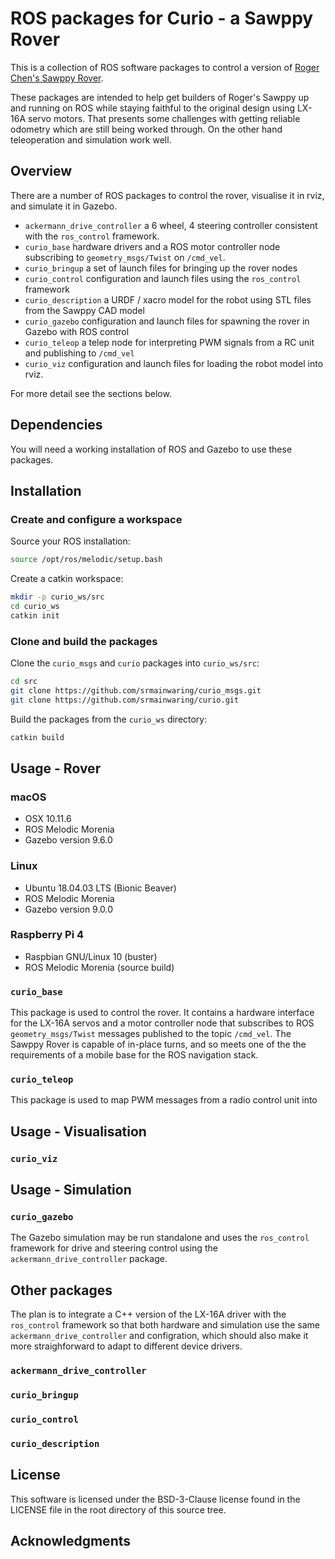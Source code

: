 # ROS packages for Curio - a Sawppy Rover

This is a collection of ROS software packages to control a version of
[Roger Chen's Sawppy Rover](https://github.com/Roger-random/Sawppy_Rover).

These packages are intended to help get builders of Roger's Sawppy up and running on ROS
while staying faithful to the original design using LX-16A servo motors. That presents some
challenges with getting reliable odometry which are still being worked through. On the other hand
teleoperation and simulation work well.

## Overview

There are a number of ROS packages to control the rover, visualise it in rviz,
and simulate it in Gazebo.

- `ackermann_drive_controller` a 6 wheel, 4 steering controller consistent with the `ros_control` framework.
- `curio_base` hardware drivers and a ROS motor controller node subscribing to `geometry_msgs/Twist` on `/cmd_vel`.
- `curio_bringup` a set of launch files for bringing up the rover nodes
- `curio_control` configuration and launch files using the `ros_control` framework
- `curio_description` a URDF / xacro model for the robot using STL files from the Sawppy CAD model
- `curio_gazebo` configuration and launch files for spawning the rover in Gazebo with ROS control
- `curio_teleop` a telep node for interpreting PWM signals from a RC unit and publishing to `/cmd_vel`  
- `curio_viz` configuration and launch files for loading the robot model into rviz.

For more detail see the sections below.

## Dependencies

You will need a working installation of ROS and Gazebo to use these packages.

## Installation

### Create and configure a workspace

Source your ROS installation:

```bash
source /opt/ros/melodic/setup.bash
```

Create a catkin workspace:

```bash
mkdir -p curio_ws/src
cd curio_ws
catkin init
```

### Clone and build the packages

Clone the `curio_msgs` and `curio` packages into `curio_ws/src`:

```bash
cd src
git clone https://github.com/srmainwaring/curio_msgs.git
git clone https://github.com/srmainwaring/curio.git
```

Build the packages from the `curio_ws` directory:

```bash
catkin build
```

## Usage - Rover

### macOS

- OSX 10.11.6
- ROS Melodic Morenia
- Gazebo version 9.6.0

### Linux

- Ubuntu 18.04.03 LTS (Bionic Beaver)
- ROS Melodic Morenia
- Gazebo version 9.0.0

### Raspberry Pi 4

- Raspbian GNU/Linux 10 (buster)
- ROS Melodic Morenia (source build)




### `curio_base`

This package is used to control the rover. It contains a hardware interface
for the LX-16A servos and a motor controller node that subscribes to ROS
`geometry_msgs/Twist` messages published to the topic `/cmd_vel`. The Sawppy Rover is
capable of in-place turns, and so meets one of the the requirements of a mobile base
for the ROS navigation stack.

### `curio_teleop`

This package is used to map PWM messages from a radio control unit into 

## Usage - Visualisation

### `curio_viz`

## Usage - Simulation

### `curio_gazebo`

The Gazebo simulation may be run standalone and uses the `ros_control` framework for drive and
steering control using the `ackermann_drive_controller` package.

## Other packages

The plan is to integrate a C++ version of the LX-16A driver with the `ros_control` framework so that
both hardware and simulation use the same `ackermann_drive_controller` and configration, which should
also make it more straighforward to adapt to different device drivers.

### `ackermann_drive_controller`

### `curio_bringup`

### `curio_control`

### `curio_description`


## License

This software is licensed under the BSD-3-Clause license found in the LICENSE file
in the root directory of this source tree.

## Acknowledgments
